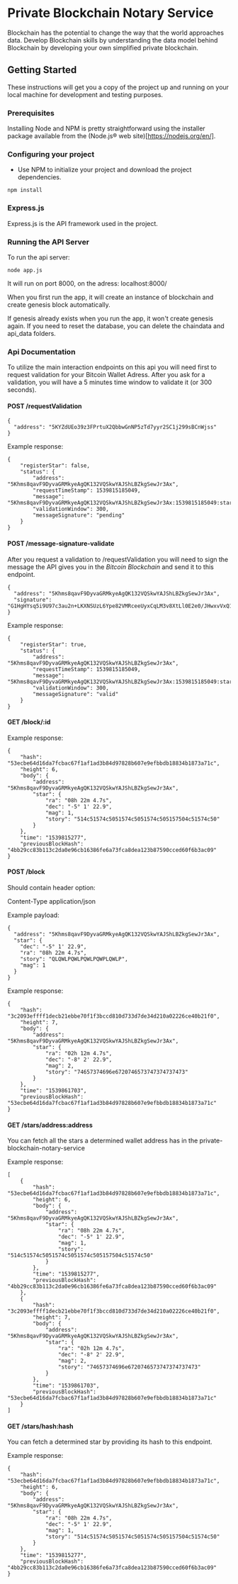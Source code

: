 # Private Blockchain Notary Service

Blockchain has the potential to change the way that the world approaches data. Develop Blockchain skills by understanding the data model behind Blockchain by developing your own simplified private blockchain.

## Getting Started

These instructions will get you a copy of the project up and running on your local machine for development and testing purposes.

### Prerequisites

Installing Node and NPM is pretty straightforward using the installer package available from the (Node.js® web site)[https://nodejs.org/en/].

### Configuring your project

- Use NPM to initialize your project and download the project dependencies.
```
npm install
```

### Express.js

Express.js is the API framework used in the project.


### Running the API Server

To run the api server:

```
node app.js
```

It will run on port 8000, on the adress: localhost:8000/

When you first run the app, it will create an instance of blockchain and create genesis block automatically.

If genesis already exists when you run the app, it won't create genesis again. If you need to reset the database, you can delete the chaindata and api_data folders.

### Api Documentation

To utilize the main interaction endpoints on this api you will need first to request validation for your Bitcoin Wallet Adress. After you ask for a validation, you will have a 5 minutes time window to validate it (or 300 seconds).

#### POST /requestValidation
```
{             
  "address": "5KYZdUEo39z3FPrtuX2QbbwGnNP5zTd7yyr2SC1j299sBCnWjss"
}
```

Example response:
```
{
    "registerStar": false,
    "status": {
        "address": "5Khms8qavF9DyvaGRMkyeAgQK132VQSkwYAJShLBZkgSewJr3Ax",
        "requestTimeStamp": 1539815185049,
        "message": "5Khms8qavF9DyvaGRMkyeAgQK132VQSkwYAJShLBZkgSewJr3Ax:1539815185049:starRegistry",
        "validationWindow": 300,
        "messageSignature": "pending"
    }
}
```

#### POST /message-signature-validate
After you request a validation to /requestValidation you will need to sign the message the API gives you in the *Bitcoin Blockchain* and send it to this endpoint.

```
{             
  "address": "5Khms8qavF9DyvaGRMkyeAgQK132VQSkwYAJShLBZkgSewJr3Ax",
  "signature": "G1HgHYsq5i9U97c3au2n+LKXNSUzL6Ype82VMRceeUyxCqLM3v8XtLl0E2e0/JHwxvVxQ1IdtOWXgGepfbwzfdM="
}
```

Example response:
```
{
    "registerStar": true,
    "status": {
        "address": "5Khms8qavF9DyvaGRMkyeAgQK132VQSkwYAJShLBZkgSewJr3Ax",
        "requestTimeStamp": 1539815185049,
        "message": "5Khms8qavF9DyvaGRMkyeAgQK132VQSkwYAJShLBZkgSewJr3Ax:1539815185049:starRegistry",
        "validationWindow": 300,
        "messageSignature": "valid"
    }
}
```


#### GET /block/:id

Example response:
```
{
    "hash": "53ecbe64d16da7fcbac67f1af1ad3b84d97828b607e9efbbdb18834b1873a71c",
    "height": 6,
    "body": {
        "address": "5Khms8qavF9DyvaGRMkyeAgQK132VQSkwYAJShLBZkgSewJr3Ax",
        "star": {
            "ra": "08h 22m 4.7s",
            "dec": "-5° 1' 22.9",
            "mag": 1,
            "story": "514c51574c5051574c5051574c505157504c51574c50"
        }
    },
    "time": "1539815277",
    "previousBlockHash": "4bb29cc83b113c2da0e96cb16386fe6a73fca8dea123b87590cced60f6b3ac09"
}
```
#### POST /block

Should contain header option:

Content-Type application/json

Example payload:

```
{
  "address": "5Khms8qavF9DyvaGRMkyeAgQK132VQSkwYAJShLBZkgSewJr3Ax",
  "star": {
    "dec": "-5° 1' 22.9",
    "ra": "08h 22m 4.7s",
    "story": "QLQWLPQWLPQWLPQWPLQWLP",
    "mag": 1
  }
}
```

Example response:

```
{
    "hash": "3c2093effff1decb21ebbe70f1f3bccd810d733d7de34d210a02226ce40b21f0",
    "height": 7,
    "body": {
        "address": "5Khms8qavF9DyvaGRMkyeAgQK132VQSkwYAJShLBZkgSewJr3Ax",
        "star": {
            "ra": "02h 12m 4.7s",
            "dec": "-8° 2' 22.9",
            "mag": 2,
            "story": "74657374696e6720746573747374737473"
        }
    },
    "time": "1539861703",
    "previousBlockHash": "53ecbe64d16da7fcbac67f1af1ad3b84d97828b607e9efbbdb18834b1873a71c"
}
```

#### GET /stars/address:address

You can fetch all the stars a determined wallet address has in the private-blockchain-notary-service

Example response:
```
[
    {
        "hash": "53ecbe64d16da7fcbac67f1af1ad3b84d97828b607e9efbbdb18834b1873a71c",
        "height": 6,
        "body": {
            "address": "5Khms8qavF9DyvaGRMkyeAgQK132VQSkwYAJShLBZkgSewJr3Ax",
            "star": {
                "ra": "08h 22m 4.7s",
                "dec": "-5° 1' 22.9",
                "mag": 1,
                "story": "514c51574c5051574c5051574c505157504c51574c50"
            }
        },
        "time": "1539815277",
        "previousBlockHash": "4bb29cc83b113c2da0e96cb16386fe6a73fca8dea123b87590cced60f6b3ac09"
    },
    {
        "hash": "3c2093effff1decb21ebbe70f1f3bccd810d733d7de34d210a02226ce40b21f0",
        "height": 7,
        "body": {
            "address": "5Khms8qavF9DyvaGRMkyeAgQK132VQSkwYAJShLBZkgSewJr3Ax",
            "star": {
                "ra": "02h 12m 4.7s",
                "dec": "-8° 2' 22.9",
                "mag": 2,
                "story": "74657374696e6720746573747374737473"
            }
        },
        "time": "1539861703",
        "previousBlockHash": "53ecbe64d16da7fcbac67f1af1ad3b84d97828b607e9efbbdb18834b1873a71c"
    }
]
```

#### GET /stars/hash:hash
You can fetch a determined star by providing its hash to this endpoint.

Example response:
```
{
    "hash": "53ecbe64d16da7fcbac67f1af1ad3b84d97828b607e9efbbdb18834b1873a71c",
    "height": 6,
    "body": {
        "address": "5Khms8qavF9DyvaGRMkyeAgQK132VQSkwYAJShLBZkgSewJr3Ax",
        "star": {
            "ra": "08h 22m 4.7s",
            "dec": "-5° 1' 22.9",
            "mag": 1,
            "story": "514c51574c5051574c5051574c505157504c51574c50"
        }
    },
    "time": "1539815277",
    "previousBlockHash": "4bb29cc83b113c2da0e96cb16386fe6a73fca8dea123b87590cced60f6b3ac09"
}
```
